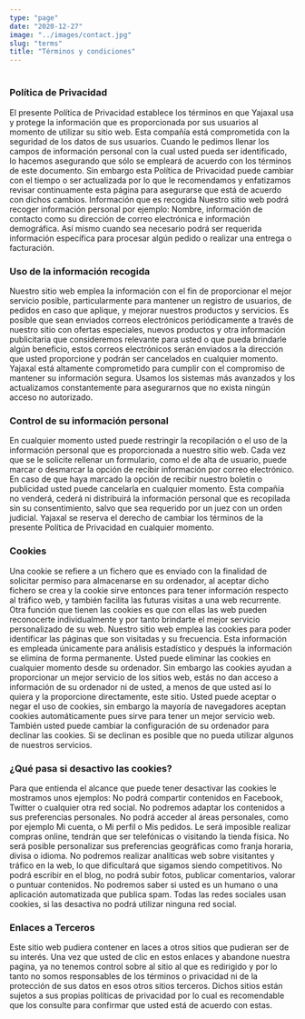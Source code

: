 ```yaml
---
type: "page"
date: "2020-12-27"
image: "../images/contact.jpg"
slug: "terms"
title: "Términos y condiciones"
---
```



#
### Política de Privacidad

El presente Política de Privacidad establece los términos en que Yajaxal usa y protege la información que es proporcionada por sus usuarios al momento de utilizar su sitio web. Esta compañía está comprometida con la seguridad de los datos de sus usuarios. Cuando le pedimos llenar los campos de información personal con la cual usted pueda ser identificado, lo hacemos asegurando que sólo se empleará de acuerdo con los términos de este documento. Sin embargo esta Política de Privacidad puede cambiar con el tiempo o ser actualizada por lo que le recomendamos y enfatizamos revisar continuamente esta página para asegurarse que está de acuerdo con dichos cambios. Información que es recogida Nuestro sitio web podrá recoger información personal por ejemplo: Nombre, información de contacto como su dirección de correo electrónica e información demográfica. Así mismo cuando sea necesario podrá ser requerida información específica para procesar algún pedido o realizar una entrega o facturación.

### Uso de la información recogida

Nuestro sitio web emplea la información con el fin de proporcionar el mejor servicio posible, particularmente para mantener un registro de usuarios, de pedidos en caso que aplique, y mejorar nuestros productos y servicios. Es posible que sean enviados correos electrónicos periódicamente a través de nuestro sitio con ofertas especiales, nuevos productos y otra información publicitaria que consideremos relevante para usted o que pueda brindarle algún beneficio, estos correos electrónicos serán enviados a la dirección que usted proporcione y podrán ser cancelados en cualquier momento. Yajaxal está altamente comprometido para cumplir con el compromiso de mantener su información segura. Usamos los sistemas más avanzados y los actualizamos constantemente para asegurarnos que no exista ningún acceso no autorizado.  

### Control de su información personal

En cualquier momento usted puede restringir la recopilación o el uso de la información personal que es proporcionada a nuestro sitio web. Cada vez que se le solicite rellenar un formulario, como el de alta de usuario, puede marcar o desmarcar la opción de recibir información por correo electrónico. En caso de que haya marcado la opción de recibir nuestro boletín o publicidad usted puede cancelarla en cualquier momento. Esta compañía no venderá, cederá ni distribuirá la información personal que es recopilada sin su consentimiento, salvo que sea requerido por un juez con un orden judicial. Yajaxal se reserva el derecho de cambiar los términos de la presente Política de Privacidad en cualquier momento.  

### Cookies

Una cookie se refiere a un fichero que es enviado con la finalidad de solicitar permiso para almacenarse en su ordenador, al aceptar dicho fichero se crea y la cookie sirve entonces para tener información respecto al tráfico web, y también facilita las futuras visitas a una web recurrente. Otra función que tienen las cookies es que con ellas las web pueden reconocerte individualmente y por tanto brindarte el mejor servicio personalizado de su web. Nuestro sitio web emplea las cookies para poder identificar las páginas que son visitadas y su frecuencia. Esta información es empleada únicamente para análisis estadístico y después la información se elimina de forma permanente. Usted puede eliminar las cookies en cualquier momento desde su ordenador. Sin embargo las cookies ayudan a proporcionar un mejor servicio de los sitios web, estás no dan acceso a información de su ordenador ni de usted, a menos de que usted así lo quiera y la proporcione directamente, este sitio. Usted puede aceptar o negar el uso de cookies, sin embargo la mayoría de navegadores aceptan cookies automáticamente pues sirve para tener un mejor servicio web. También usted puede cambiar la configuración de su ordenador para declinar las cookies. Si se declinan es posible que no pueda utilizar algunos de nuestros servicios.

### ¿Qué pasa si desactivo las cookies?


Para que entienda el alcance que puede tener desactivar las cookies le mostramos unos ejemplos: No podrá compartir contenidos en Facebook, Twitter o cualquier otra red social. No podremos adaptar los contenidos a sus preferencias personales. No podrá acceder al áreas personales, como por ejemplo Mi cuenta, o Mi perfil o Mis pedidos. Le será imposible realizar compras online, tendrán que ser telefónicas o visitando la tienda física. No será posible personalizar sus preferencias geográficas como franja horaria, divisa o idioma. No podremos realizar analíticas web sobre visitantes y tráfico en la web, lo que dificultará que sigamos siendo competitivos. No podrá escribir en el blog, no podrá subir fotos, publicar comentarios, valorar o puntuar contenidos. No podremos saber si usted es un humano o una aplicación automatizada que publica spam. Todas las redes sociales usan cookies, si las desactiva no podrá utilizar ninguna red social.  

### Enlaces a Terceros

Este sitio web pudiera contener en laces a otros sitios que pudieran ser de su interés. Una vez que usted de clic en estos enlaces y abandone nuestra pagina, ya no tenemos control sobre al sitio al que es redirigido y por lo tanto no somos responsables de los términos o privacidad ni de la protección de sus datos en esos otros sitios terceros. Dichos sitios están sujetos a sus propias políticas de privacidad por lo cual es recomendable que los consulte para confirmar que usted está de acuerdo con estas.